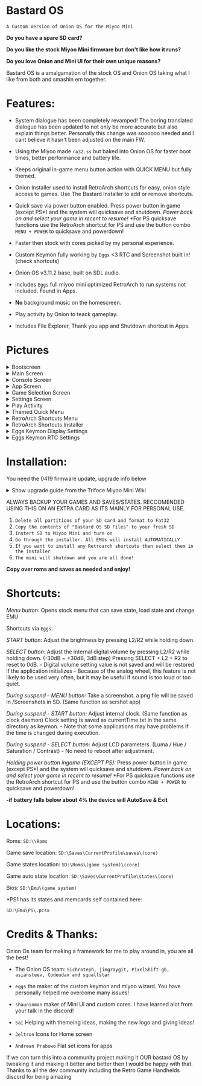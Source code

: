# Bastard OS
`A Custom Version of Onion OS for the Miyoo Mini`

**Do you have a spare SD card?** 

**Do you like the stock Miyoo Mini firmware but don't like how it runs?** 

**Do you love Onion and Mini UI for their own unique reasons?** 

Bastard OS is a amalgamation of the stock OS and Onion OS taking what I like from both and smashin em together.

# Features:

* System dialogue has been completely revamped! The boring translated dialogue has been updated to not only be more accurate but also explain things better. Personally this change was soooooo needed and I cant believe it hasn't been adjusted on the main FW.

* Using the Miyoo made `ra32.ss` but baked into Onion OS for faster boot times, better performance and battery life.

* Keeps original in-game menu button action with QUICK MENU but fully themed.

* Onion Installer used to install RetroArch shortcuts for easy, onion style access to games. Use The Bastard Installer to add or remove shortcuts.

* Quick save via power button enabled. Press power button in game (except PS*) and the system will quicksave and shutdown. *Power back on and select your game in recent to resume!* *For PS quicksave functions use the RetroArch shortcut for PS and use the button combo `MENU + POWER` to quicksave and powerdown!

* Faster then stock with cores picked by my personal experience.

* Custom Keymon fully working by `Eggs` <3 RTC and Screenshot built in! (check shortcuts)

* Onion OS v3.11.2 base, built on SDL audio.

* includes `Eggs` full miyoo mini optimized RetroArch to run systems not included. Found in Apps.

* **No** background music on the homescreen.

* Play activity by Onion to teack gameplay.

* Includes File Explorer, Thank you app and Shutdown shortcut in Apps.

# Pictures

  <details><summary>Bootscreen</summary><br>
  
![1](https://user-images.githubusercontent.com/106662128/173907274-950766f1-cd66-4730-a4bf-cc0633828f8c.png )
  
</details>
  
<details><summary>Main Screen</summary><br>
  
![2](https://user-images.githubusercontent.com/106662128/173908176-2651e99b-971c-49d0-b53a-a890eb42c7db.png )

</details>
  
<details><summary>Console Screen</summary><br>
  
![3](https://user-images.githubusercontent.com/106662128/173909450-84646c03-983a-49bd-ab8a-184b1614d3c3.png )

</details>

<details><summary>App Screen</summary><br>
  
![4](https://user-images.githubusercontent.com/106662128/173909584-3ba359be-89e7-4007-80c1-cde10f01dece.png )

</details>

<details><summary>Game Selection Screen</summary><br>
  
![MainUI_014](https://user-images.githubusercontent.com/106662128/173910149-510adff3-c2da-44cc-bb69-a7786cc25f77.png )

</details>
  
<details><summary>Settings Screen</summary><br>
  
![5](https://user-images.githubusercontent.com/106662128/173912185-e4667e03-35f5-401a-a336-81c3caafed81.png )

</details>
  
<details><summary>Play Activity</summary><br>
  
![MainUI_013](https://user-images.githubusercontent.com/106662128/173913876-10b81d35-2fcc-44b0-86ff-e0cb295113b2.png )

</details>
  
<details><summary>Themed Quick Menu</summary><br>
  
![Mega Man Battle](https://user-images.githubusercontent.com/106662128/173912825-57b6d6ec-5855-40d1-846f-d266c0e57e53.png )
  
</details>
  
<details><summary>RetroArch Shortcuts Menu</summary><br>
  
![MainUI_012](https://user-images.githubusercontent.com/106662128/173913162-f992fef6-d122-4454-91f3-aab6cebb3d75.png )
  
</details>
 
<details><summary>RetroArch Shortcuts Installer</summary><br>
  
![The Bastard Installer_000](https://user-images.githubusercontent.com/106662128/173914189-3c331618-87e9-44ba-8065-2223b66d0280.png )
  
</details>
  
<details><summary>Eggs Keymon Display Settings</summary><br>
  
![MainUI_006](https://user-images.githubusercontent.com/106662128/173914588-43caa212-f824-49b2-b557-116e5596f149.png )
  
</details>

<details><summary>Eggs Keymon RTC Settings</summary><br>
  
![MainUI_008](https://user-images.githubusercontent.com/106662128/173914789-3bf10a1d-28f0-44fd-94f1-70e10a18e89e.png )

</details>
  

# Installation:

You need the 0419 firmware update, upgrade info below

<details><summary>Show upgrade guide from the Trifoce Miyoo Mini Wiki</summary><br>
<a href="https://github.com/TriForceX/MiyooCFW/wiki/Miyoo-Mini#firmware-update-guide" rel="nofollow">Source with picture guide</a>
  
  
<p>Download latest update direct from Miyoo from official <a href="https://lemiyoo.cn/upgrade" rel="nofollow">website</a> or from our <a href="https://drive.google.com/drive/folders/192KkgJ6rTy5gpYRyPIK4D0_apm8bwVlm?usp=sharing" rel="nofollow">backups</a></p>
<p><em><strong>NOTE PLEASE READ FIRST</strong></em></p>
<ol>
<li>use a trustworthy SD card(sandisk, toshiba, etc.)</li>
<li>Make sure miyoo283_fw.img was downloaded correctly (file size: 15,134,744 CRC32:814ED165)&amp; MD5 (miyoo283_fw.img) = 32ce41b44cf9d35f4ee9ceae0ba7827d</li>
</ol>
<p>Additional Tips: Please use a power plug that is not more than 5V, do not upgrade through the computers usb charging,
copy the firmware files to TF card immediately after upgrading the machine do not flash after playing games, otherwise its easy to lose data AND END UP WITH A brick!:)</p>
<p><em><strong>Note: VERY IMPORTANT Remove the battery first then proceed with the upgrade!</strong></em>
Step 1 Download Miyoo283_fw. Img firmware &amp; the A wild card zip.
Step 2 Copying TF cards connect to a computer through a card reader then copy the downloaded Miyoo283_Fw. img firmware directly to the root directory of the TF card.
Step 3 Upgrading Do not power off during upgrade! You can't press the power button! It turns into bricks!</p>
<ol>
<li>Power off remove the battery</li>
<li>Install the TF card back</li>
<li>Power on through Type C plug the data cable and enter charging state</li>
<li>Do not press the power button. It will enter the firmware upgrade state automatically.</li>
<li>The upgrade takes about 2 minutes after the update it will enter a charging state only then remove the cable very important as its still writing to internal NAND.</li>
</ol>
<p>Step 4 Please delete the Miyoo283_fw. Img firmware copied from the TF card after the upgrade!
Step 5 Copy (first backup your card,you will loose your saved data)Copy APP, Emu, RApp, RetroArch from the wild card folder that you downloaded to the TF card and directly overwrite any files is ask to.```</p>
<p>Additional Tips: Please use a power plug that is not more than 5V, do not upgrade through the computers usb charging,
copy the firmware files to TF card immediately after upgrading the machine do not start playing games, otherwise its easy to lose data AND END UP WITH A brick! :)</p>
</details>

ALWAYS BACKUP YOUR GAMES AND SAVES/STATES. RECCOMENDED USING THIS ON AN EXTRA CARD AS ITS MAINLY FOR PERSONAL USE.

1. `Delete all partitions of your SD card and format to Fat32`
2. `Copy the contents of "Bastard OS SD Files" to your fresh SD` 
3. `Instert SD to Miyoo Mini and turn on`
4. `Go through the installer. All EMUs will install AUTOMATICALLY`
5. `If you want to install any Retroarch shortcuts then select them in the installer`
3. `The mini will shutdown and you are all done!`

**Copy over roms and saves as needed and enjoy!**

# Shortcuts:

*Menu button:* Opens stock menu that can save state, load state and change EMU

Shortcuts via `Eggs`:

*START button:* Adjust the brightness by pressing L2/R2 while holding down.

*SELECT button:* Adjust the internal digital volume by pressing L2/R2 while holding down. (-30dB \~ +30dB, 3dB step) Pressing SELECT + L2 + R2 to reset to 0dB. - Digital volume setting value is not saved and will be restored if the application initializes - Because of the analog wheel, this feature is not likely to be used very often, but it may be useful if sound is too loud or too quiet.

*During suspend - MENU button:* Take a screenshot. a png file will be saved in /Screenshots in SD. (Same function as scrshot app)

*During suspend - START button:* Adjust internal clock. (Same function as clock daemon) Clock setting is saved as currentTime.txt in the same directory as keymon. - Note that some applications may have problems if the time is changed during execution.

*During suspend - SELECT button:* Adjust LCD parameters. (Luma / Hue / Saturation / Contrast) - No need to reboot after adjustment.

*Holding power button ingame (EXCEPT PS):* Press power button in game (except PS*) and the system will quicksave and shutdown. *Power back on and select your game in recent to resume!* *For PS quicksave functions use the RetroArch shortcut for PS and use the button combo `MENU + POWER` to quicksave and powerdown!

**-if battery falls below about 4% the device will AutoSave & Exit**

# Locations:

Roms: `SD:\\Roms`

Game save location: `SD:\Saves\CurrentProfile\saves\(core)`

Game states location: `SD:\Roms\(game system)\(core)`

Game auto state location: `SD:\Saves\CurrentProfile\states\(core)`

Bios: `SD:\Emu\(game system)`

\*PS1 has its states and memcards self contained here:

`SD:\Emu\PS\.pcsx`

# Credits & Thanks:

Onion Os team for making a framework for me to play around in, you are all the best!
* The Onion OS team: `Sichroteph, jimgraygit, PixelShift-gb, asiansteev, Codeudan and squallstar`

* `eggs` the maker of the custom keymon and miyoo wizard. You have personally helped me overcome many issues!

* `shauninman` maker of Mini UI and custom cores. I have learned alot from your talk in the discord!

* `Saí` Helping with themeing ideas, making the new logo and giving ideas!
 
* `Jeltron` Icons for Home screen

* `Andrean Prabowo` Flat set icons for apps


If we can turn this into a community project making it OUR bastard OS by tweaking it and making it better and better then I would be happy with that. Thanks to all the dev community including the Retro Game Handhelds discord for being amazing
